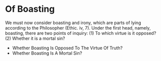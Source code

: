 # Of Boasting

We must now consider boasting and irony, which are parts of lying according to the Philosopher (Ethic. iv, 7). Under the first head, namely, boasting, there are two points of inquiry:
(1) To which virtue is it opposed?
(2) Whether it is a mortal sin?

* Whether Boasting Is Opposed To The Virtue Of Truth?
* Whether Boasting Is A Mortal Sin?